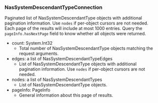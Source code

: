 ### NasSystemDescendantTypeConnection
Paginated list of NasSystemDescendantType objects with additional pagination information. Use `nodes` if per-object cursors are not needed. Each page of the results will include at most 1000 entries. Query the `pageInfo.hasNextPage` field to know whether all objects were returned.

- count: System.Int32
  - Total number of NasSystemDescendantType objects matching the request arguments.
- edges: a list of NasSystemDescendantTypeEdges
  - List of NasSystemDescendantType objects with additional pagination information. Use `nodes` if per-object cursors are not needed.
- nodes: a list of NasSystemDescendantTypes
  - List of NasSystemDescendantType objects.
- pageInfo: PageInfo
  - General information about this page of results.
